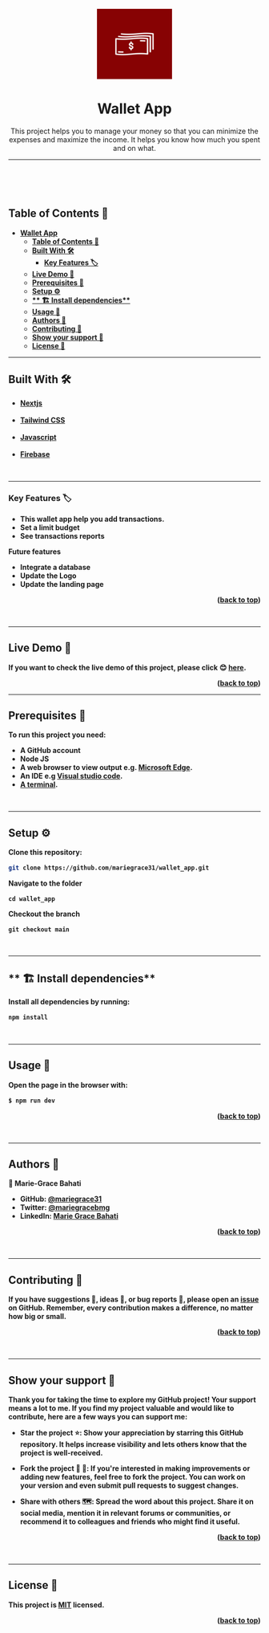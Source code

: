 <a name="readme-top"></a>

<div align="center">
  <img src="./app/assets/wallet.jpeg" alt="logo" width="150"  height="140" />

#  **Wallet App**
This project helps you to manage your money so that you can minimize the expenses and maximize the income. It helps you know how much you spent and on what. 

---
  <br/>
  <br/>
  <br/>
</div>

<!-- TABLE OF CONTENTS -->
## <b>Table of Contents 📗
- [**Wallet App**](#wallet-app)
  - [Table of Contents 📗](#table-of-contents-)
  - [**Built With 🛠**](#built-with-)
    - [**Key Features 🏷️** ](#key-features-️-)
  - [Live Demo 🚀](#live-demo-)
  - [**Prerequisites 🧱**](#prerequisites-)
  - [**Setup ⚙️**](#setup-️)
  - [\*\* 🏗️ Install dependencies\*\*](#-️-install-dependencies)
  - [**Usage 📂**](#usage-)
  - [**Authors 👤**](#authors-)
  - [**Contributing 🤝**](#contributing-)
  - [**Show your support 🌟**](#show-your-support-)
  - [License 📝](#license-)

---
<!-- BUILT WITH -->
## **Built With 🛠**<a name="built-with"></a><br>

  <ul>
    <li><a href="https://nextjs.org/">Nextjs</a></li><br>
    <li><a href="https://tailwindcss.com/">Tailwind CSS</a></li><br>
    <li><a href="https://reactjs.org/">Javascript</a></li><br>
    <li><a href="https://firebase.google.com/">Firebase</a></li>
  </ul>

<br>

---
<!-- KEY FEATURES -->
### **Key Features 🏷️** <a name="key-features"></a>

- This wallet app help you add transactions.
- Set a limit budget
- See transactions reports

**Future features**
- Integrate a database
- Update the Logo
- Update the landing page

<p align="right">(<a href="#readme-top">back to top</a>)</p>
<br>

---
<!-- LIVE DEMO -->
## <b>Live Demo 🚀</b><a name="live-demo"></a>

If you want to check the live demo of this project, please click 😊 [here]([https://](https://wallet-app-sigma-two.vercel.app/)).

<p align="right">(<a href="#readme-top">back to top</a>)</p>

---
<!-- PREREQUISITIES -->
## **Prerequisites 🧱**<a name="prerequisites"></a>

To run this project you need:

- A GitHub account
- Node JS
- A web browser to view output e.g. [Microsoft Edge](https://www.microsoft.com/en-us/edge).
- An IDE e.g [Visual studio code](https://code.visualstudio.com/).
- [A terminal](https://code.visualstudio.com/docs/terminal/basics).

<br>

---
<!-- SETUP -->
## **Setup ⚙️**<a name="setup"></a>

Clone this repository:<br>
```sh
git clone https://github.com/mariegrace31/wallet_app.git

```
Navigate to the folder
```
cd wallet_app
```
Checkout the branch
```
git checkout main
```
<br>

---
<!-- INSTALL -->
## ** 🏗️ Install dependencies**<a name="install"></a>

Install all dependencies by running:

```sh
npm install
```
<br>

---
<!-- USAGE -->
## **Usage 📂**<a name="usage"></a>
Open the page in the browser with:
```sh
$ npm run dev
```
<p align="right">(<a href="#readme-top">back to top</a>)</p>
<br>

---
<!-- AUTHORS -->
## **Authors 👤**<a name="author"></a>
👤 **Marie-Grace Bahati**
- GitHub: [@mariegrace31](https://github.com/mariegrace31)
- Twitter: [@mariegracebmg](https://twitter.com/mariegracebmg)
- LinkedIn: [Marie Grace Bahati](https://www.linkedin.com/in/marie-gr%C3%A2ce-bahati/)
<p align="right">(<a href="#readme-top">back to top</a>)</p>

<br>

---
<!-- CONTRIBUTING -->
## **Contributing 🤝**<a name="contributing"></a>

If you have suggestions 📝, ideas 🤔, or bug reports 🐛, please open an [issue](https://github.com/mariegrace31/wallet_app/issues) on GitHub.
Remember, every contribution makes a difference, no matter how big or small.

<p align="right">(<a href="#readme-top">back to top</a>)</p>

<br>

---
<!-- SUPPORT -->
## **Show your support 🌟**<a name="support"></a>

Thank you for taking the time to explore my GitHub project! Your support means a lot to me. If you find my project valuable and would like to contribute, here are a few ways you can support me:

 - **Star the project ⭐️**: Show your appreciation by starring this GitHub repository. It helps increase visibility and lets others know that the project is well-received.

 - **Fork the project 🍴 🎣**: If you're interested in making improvements or adding new features, feel free to fork the project. You can work on your version and even submit pull requests to suggest changes.

 - **Share with others 🗺️**: Spread the word about this project. Share it on social media, mention it in relevant forums or communities, or recommend it to colleagues and friends who might find it useful.

<p align="right">(<a href="#readme-top">back to top</a>)</p>

<br>

---
<!-- LICENCE -->
## <b>License 📝</b><a name="license"></a>

This project is [MIT](./LICENSE) licensed.

<p align="right">(<a href="#readme-top">back to top</a>)</p>
